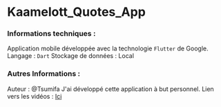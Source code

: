 # Kaamelott_Quotes_App
### Informations techniques :
Application mobile développée avec la technologie `Flutter` de Google.
Langage : `Dart`
Stockage de données : Local

### Autres Informations :
Auteur : @Tsumifa
J'ai développé cette application à but personnel.
Lien vers les vidéos : [Ici](https://www.youtube.com/playlist?list=PLeM_8HCM1G-yFAjBSnDV0eYS5sao2PkiB)
